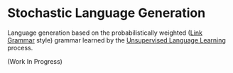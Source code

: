 Stochastic Language Generation
==============================

Language generation based on the probabilistically weighted ([Link Grammar](https://github.com/opencog/link-grammar) style) grammar learned by the [Unsupervised Language Learning](https://github.com/opencog/opencog/tree/master/opencog/nlp/learn) process.

(Work In Progress)

